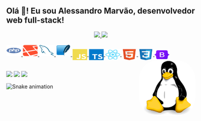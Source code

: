 ## Olá 👋! Eu sou Alessandro Marvão, desenvolvedor web full-stack!
<!-- Cabeçalho -->
<div align="center">
  <a href="https://github.com/alessandromarvao">
  <img height="180em" src="https://github-readme-stats.vercel.app/api?username=alessandromarvao&show_icons=true&theme=gotham&include_all_commits=true&count_private=true"/>
  <img height="180em" src="https://github-readme-stats.vercel.app/api/top-langs/?username=alessandromarvao&layout=compact&langs_count=7&theme=gotham"/>
</div>
  
<!--  Tech Stacks  -->

<div style="display: inline_block"><br>  
<!--  Badge PHP  -->
  <img alt="Alessandro-PHP" title="PHP" height="30" width="40" src="https://raw.githubusercontent.com/devicons/devicon/master/icons/php/php-plain.svg" />
<!--  Badge Laravel  -->
  <img alt="Alessandro-Laravel" title="Laravel" height="30" width="40" src="https://raw.githubusercontent.com/devicons/devicon/master/icons/laravel/laravel-plain.svg" />
<!--  Badge MySQL  -->
  <img alt="Alessandro-MySQL" title="MySQL" height="30" width="40" src="https://raw.githubusercontent.com/devicons/devicon/master/icons/mysql/mysql-plain.svg" />
<!--  Badge SQLite  -->
  <img alt="Alessandro-SQLite" title="SQLite" height="30" width="40" src="https://raw.githubusercontent.com/devicons/devicon/master/icons/sqlite/sqlite-original.svg" />
<!--  Badge Javascript  -->
  <img align="center" alt="Alessandro-Js" title="JavaScript" height="30" width="40" src="https://raw.githubusercontent.com/devicons/devicon/master/icons/javascript/javascript-plain.svg">
<!--  Badge TypeScript  -->
  <img align="center" alt="Alessandro-Ts" title="TypeScript" height="30" width="40" src="https://raw.githubusercontent.com/devicons/devicon/master/icons/typescript/typescript-plain.svg">
<!--  Badge ReactJS  -->
  <img align="center" alt="Alessandro-React" title="ReactJS" height="30" width="40" src="https://raw.githubusercontent.com/devicons/devicon/master/icons/react/react-original.svg">
<!--  Badge HTML  -->
  <img align="center" alt="Alessandro-HTML" title="HTML 5" height="30" width="40" src="https://raw.githubusercontent.com/devicons/devicon/master/icons/html5/html5-original.svg">
<!--  Badge CSS  -->
  <img align="center" alt="Alessandro-CSS" title="CSS 3" height="30" width="40" src="https://raw.githubusercontent.com/devicons/devicon/master/icons/css3/css3-original.svg">
<!--  Badge Bootstrap  -->
  <img align="center" alt="Alessandro-Bootstrap" title="Bootstrap" height="30" width="40" src="https://raw.githubusercontent.com/devicons/devicon/master/icons/bootstrap/bootstrap-original.svg" />
<!--  Badge Linux  -->
  <img align="right" alt="Alessandro-pic" height="150" style="border-radius:50px;" src="https://raw.githubusercontent.com/devicons/devicon/master/icons/linux/linux-original.svg">
</div>
  
  ##
  
<!--  Redes Sociais  -->
 
<div> 
<!--  Instragram  -->
  <a href="https://instagram.com/alessandromarvao" target='_blank' rel="noopener noreferrer"><img src="https://img.shields.io/badge/-Instagram-%23E4405F?style=for-the-badge&logo=instagram&logoColor=white" target="_blank"></a>
<!--  LinkedIn  -->
  <a href="https://www.linkedin.com/in/alessandro-marvão-609444107/" target='_blank' rel="noopener noreferrer"><img src="https://img.shields.io/badge/-LinkedIn-%230077B5?style=for-the-badge&logo=linkedin&logoColor=white" target="_blank"></a> 
<!--  GMail  -->
  <a href = "mailto:alessandromarvao@gmail.com"><img src="https://img.shields.io/badge/-Gmail-%23333?style=for-the-badge&logo=gmail&logoColor=white" target="_blank"></a>
 
<!--  Animação do jogo da cobrinha  -->  
![Snake animation](https://github.com/alessandromarvao/alessandromarvao/blob/output/github-contribution-grid-snake.svg)
 
</div>
